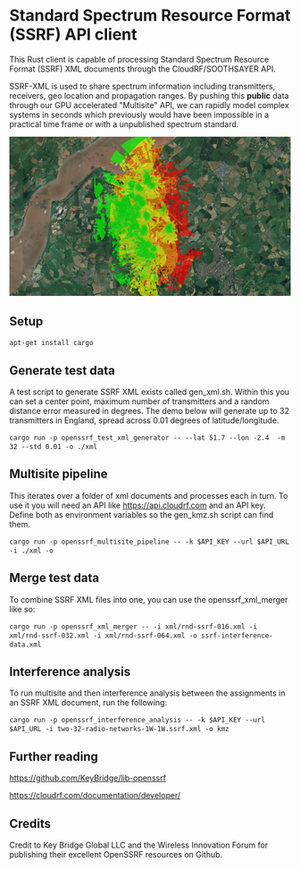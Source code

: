 # Standard Spectrum Resource Format (SSRF) API client

This Rust client is capable of processing Standard Spectrum Resource Format (SSRF) XML documents through the CloudRF/SOOTHSAYER API.

SSRF-XML is used to share spectrum information including transmitters, receivers, geo location and propagation ranges. By pushing this **public**  data through our GPU accelerated "Multisite" API, we can rapidly model complex systems in seconds which previously would have been impossible in a practical time frame or with a unpublished spectrum standard.

![Network interference](network_interference.jpg "Network interference")

## Setup

    apt-get install cargo


## Generate test data

A test script to generate SSRF XML exists called gen_xml.sh.
Within this you can set a center point, maximum number of transmitters and a random distance error measured in degrees. The demo below will generate up to 32 transmitters in England, spread across 0.01 degrees of latitude/longitude.

    cargo run -p openssrf_test_xml_generator -- --lat 51.7 --lon -2.4  -m 32 --std 0.01 -o ./xml

## Multisite pipeline

This iterates over a folder of xml documents and processes each in turn. To use it you will need an API like https://api.cloudrf.com and an API key.
Define both as environment variables so the gen_kmz.sh script can find them.

    cargo run -p openssrf_multisite_pipeline -- -k $API_KEY --url $API_URL -i ./xml -o

## Merge test data

To combine SSRF XML files into one, you can use the openssrf_xml_merger like so:

    cargo run -p openssrf_xml_merger -- -i xml/rnd-ssrf-016.xml -i xml/rnd-ssrf-032.xml -i xml/rnd-ssrf-064.xml -o ssrf-interference-data.xml

## Interference analysis

To run multisite and then interference analysis between the assignments in an SSRF XML document, run the following:

    cargo run -p openssrf_interference_analysis -- -k $API_KEY --url $API_URL -i two-32-radio-networks-1W-1W.ssrf.xml -o kmz


## Further reading

https://github.com/KeyBridge/lib-openssrf

https://cloudrf.com/documentation/developer/



## Credits

Credit to Key Bridge Global LLC and the Wireless Innovation Forum for publishing their excellent OpenSSRF resources on Github. 

